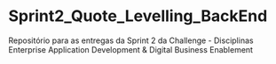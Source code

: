 # Sprint2_Quote_Levelling_BackEnd
Repositório para as entregas da Sprint 2 da Challenge - Disciplinas Enterprise Application Development &amp; Digital Business Enablement
